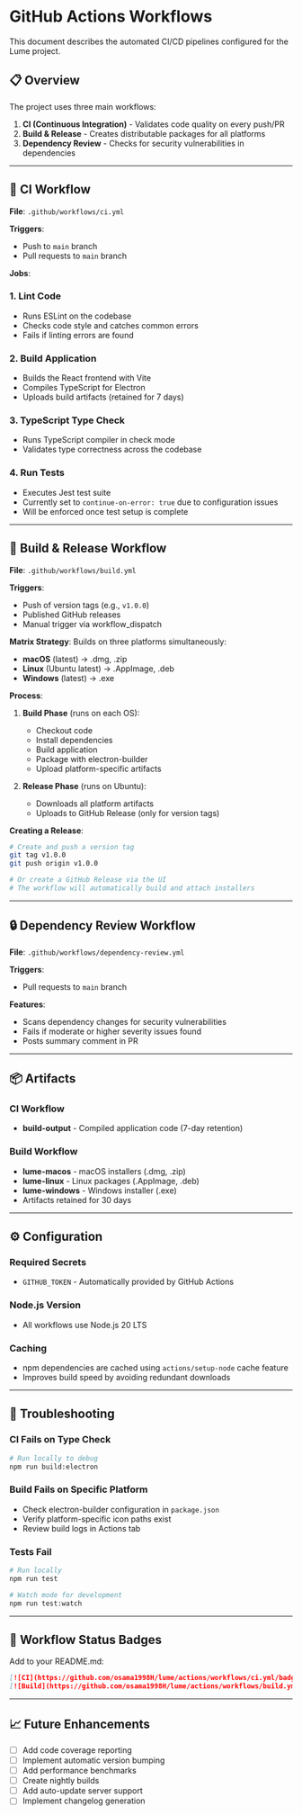 # GitHub Actions Workflows

This document describes the automated CI/CD pipelines configured for the Lume project.

## 📋 Overview

The project uses three main workflows:

1. **CI (Continuous Integration)** - Validates code quality on every push/PR
2. **Build & Release** - Creates distributable packages for all platforms
3. **Dependency Review** - Checks for security vulnerabilities in dependencies

---

## 🔄 CI Workflow

**File**: `.github/workflows/ci.yml`

**Triggers**:
- Push to `main` branch
- Pull requests to `main` branch

**Jobs**:

### 1. Lint Code
- Runs ESLint on the codebase
- Checks code style and catches common errors
- Fails if linting errors are found

### 2. Build Application
- Builds the React frontend with Vite
- Compiles TypeScript for Electron
- Uploads build artifacts (retained for 7 days)

### 3. TypeScript Type Check
- Runs TypeScript compiler in check mode
- Validates type correctness across the codebase

### 4. Run Tests
- Executes Jest test suite
- Currently set to `continue-on-error: true` due to configuration issues
- Will be enforced once test setup is complete

---

## 🚀 Build & Release Workflow

**File**: `.github/workflows/build.yml`

**Triggers**:
- Push of version tags (e.g., `v1.0.0`)
- Published GitHub releases
- Manual trigger via workflow_dispatch

**Matrix Strategy**:
Builds on three platforms simultaneously:
- **macOS** (latest) → .dmg, .zip
- **Linux** (Ubuntu latest) → .AppImage, .deb
- **Windows** (latest) → .exe

**Process**:

1. **Build Phase** (runs on each OS):
   - Checkout code
   - Install dependencies
   - Build application
   - Package with electron-builder
   - Upload platform-specific artifacts

2. **Release Phase** (runs on Ubuntu):
   - Downloads all platform artifacts
   - Uploads to GitHub Release (only for version tags)

**Creating a Release**:

```bash
# Create and push a version tag
git tag v1.0.0
git push origin v1.0.0

# Or create a GitHub Release via the UI
# The workflow will automatically build and attach installers
```

---

## 🔒 Dependency Review Workflow

**File**: `.github/workflows/dependency-review.yml`

**Triggers**:
- Pull requests to `main` branch

**Features**:
- Scans dependency changes for security vulnerabilities
- Fails if moderate or higher severity issues found
- Posts summary comment in PR

---

## 📦 Artifacts

### CI Workflow
- **build-output** - Compiled application code (7-day retention)

### Build Workflow
- **lume-macos** - macOS installers (.dmg, .zip)
- **lume-linux** - Linux packages (.AppImage, .deb)
- **lume-windows** - Windows installer (.exe)
- Artifacts retained for 30 days

---

## ⚙️ Configuration

### Required Secrets
- `GITHUB_TOKEN` - Automatically provided by GitHub Actions

### Node.js Version
- All workflows use Node.js 20 LTS

### Caching
- npm dependencies are cached using `actions/setup-node` cache feature
- Improves build speed by avoiding redundant downloads

---

## 🐛 Troubleshooting

### CI Fails on Type Check
```bash
# Run locally to debug
npm run build:electron
```

### Build Fails on Specific Platform
- Check electron-builder configuration in `package.json`
- Verify platform-specific icon paths exist
- Review build logs in Actions tab

### Tests Fail
```bash
# Run locally
npm run test

# Watch mode for development
npm run test:watch
```

---

## 🔄 Workflow Status Badges

Add to your README.md:

```markdown
[![CI](https://github.com/osama1998H/lume/actions/workflows/ci.yml/badge.svg)](https://github.com/osama1998H/lume/actions/workflows/ci.yml)
[![Build](https://github.com/osama1998H/lume/actions/workflows/build.yml/badge.svg)](https://github.com/osama1998H/lume/actions/workflows/build.yml)
```

---

## 📈 Future Enhancements

- [ ] Add code coverage reporting
- [ ] Implement automatic version bumping
- [ ] Add performance benchmarks
- [ ] Create nightly builds
- [ ] Add auto-update server support
- [ ] Implement changelog generation
